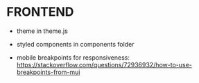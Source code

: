 # FRONTEND

- theme in theme.js

- styled components in components folder

- mobile breakpoints for responsiveness:
  https://stackoverflow.com/questions/72936932/how-to-use-breakpoints-from-mui
